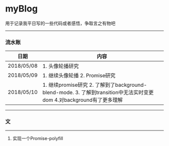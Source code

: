 # myBlog

用于记录我平日写的一些代码或者感悟，争取言之有物吧

----
### 流水账

日期 | 内容
-|-
2018/05/08| 1. 头像轮播研究 
2018/05/09| 1. 继续头像轮播 2. Promise研究
2018/05/10| 1. 继续promise研究 2. 了解到了background-blend-mode. 3. 了解到transition中无法实时变更dom 4.对background有了更多理解

---
### 文
---
1. 实现一个Promise-polyfill